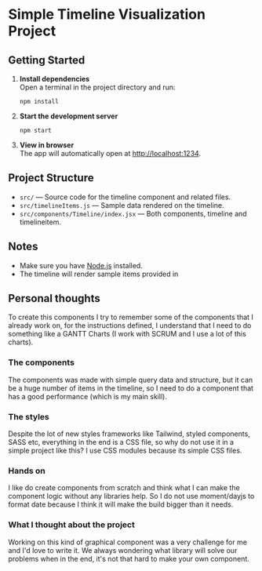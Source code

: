 # Simple Timeline Visualization Project

## Getting Started

1. **Install dependencies**  
   Open a terminal in the project directory and run:
   ```
   npm install
   ```

2. **Start the development server**  
   ```
   npm start
   ```

3. **View in browser**  
   The app will automatically open at [http://localhost:1234](http://localhost:1234).

## Project Structure

- `src/` — Source code for the timeline component and related files.
- `src/timelineItems.js` — Sample data rendered on the timeline.
- `src/components/Timeline/index.jsx` — Both components, timeline and timelineitem.

## Notes

- Make sure you have [Node.js](https://nodejs.org/) installed.
- The timeline will render sample items provided in

## Personal thoughts

To create this components I try to remember some of the components that I already work on, for the instructions defined, I understand that I need to do something like a GANTT Charts (I work with SCRUM and I use a lot of this charts).

### The components
The components was made with simple query data and structure, but it can be a huge number of items in the timeline, so I need to do a component that has a good performance (which is my main skill).

### The styles
Despite the lot of new styles frameworks like Tailwind, styled components, SASS etc, everything in the end is a CSS file, so why do not use it in a simple project like this? I use CSS modules because its simple CSS files.

### Hands on
I like do create components from scratch and think what I can make the component logic without any libraries help. So I do not use moment/dayjs to format date because I think it will make the build bigger than it needs.

### What I thought about the project
Working on this kind of graphical component was a very challenge for me and I'd love to write it. We always wondering what library will solve our problems when in the end, it's not that hard to make your own component.

